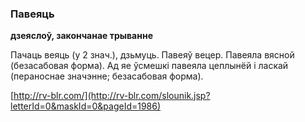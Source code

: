 ### Павеяць
**дзеяслоў, закончанае трыванне**

Пачаць веяць (у 2 знач.), дзьмуць. Павеяў вецер. Павеяла вясной (безасабовая форма). Ад яе ўсмешкі павеяла цеплынёй і ласкай (пераноснае значэнне; безасабовая форма).

<a rel="author">[http://rv-blr.com/](http://rv-blr.com/slounik.jsp?letterId=0&maskId=0&pageId=1986)</a>
